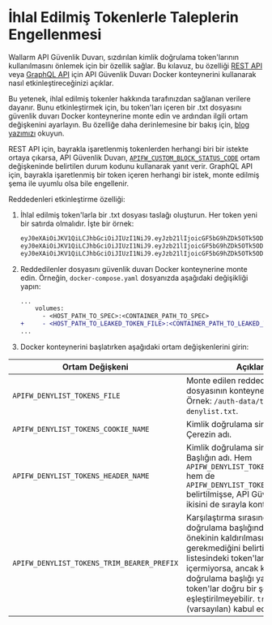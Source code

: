 # İhlal Edilmiş Tokenlerle Taleplerin Engellenmesi

Wallarm API Güvenlik Duvarı, sızdırılan kimlik doğrulama token'larının kullanılmasını önlemek için bir özellik sağlar. Bu kılavuz, bu özelliği [REST API](../installation-guides/docker-container.md) veya [GraphQL API](../installation-guides/graphql/docker-container.md) için API Güvenlik Duvarı Docker konteynerini kullanarak nasıl etkinleştireceğinizi açıklar. 

Bu yetenek, ihlal edilmiş tokenler hakkında tarafınızdan sağlanan verilere dayanır. Bunu etkinleştirmek için, bu token'ları içeren bir .txt dosyasını güvenlik duvarı Docker konteynerine monte edin ve ardından ilgili ortam değişkenini ayarlayın. Bu özelliğe daha derinlemesine bir bakış için, [blog yazımızı](https://lab.wallarm.com/oss-api-firewall-unveils-new-feature-blacklist-for-compromised-api-tokens-and-cookies/) okuyun.

REST API için, bayrakla işaretlenmiş tokenlerden herhangi biri bir istekte ortaya çıkarsa, API Güvenlik Duvarı, [`APIFW_CUSTOM_BLOCK_STATUS_CODE`](../installation-guides/docker-container.md#apifw-custom-block-status-code) ortam değişkeninde belirtilen durum kodunu kullanarak yanıt verir. GraphQL API için, bayrakla işaretlenmiş bir token içeren herhangi bir istek, monte edilmiş şema ile uyumlu olsa bile engellenir.

Reddedenleri etkinleştirme özelliği:

1. İhlal edilmiş token'larla bir .txt dosyası taslağı oluşturun. Her token yeni bir satırda olmalıdır. İşte bir örnek:

    ```txt
    eyJ0eXAiOiJKV1QiLCJhbGciOiJIUzI1NiJ9.eyJzb21lIjoicGF5bG9hZDk5OTk5ODIifQ.CUq8iJ_LUzQMfDTvArpz6jUyK0Qyn7jZ9WCqE0xKTCA
    eyJ0eXAiOiJKV1QiLCJhbGciOiJIUzI1NiJ9.eyJzb21lIjoicGF5bG9hZDk5OTk5ODMifQ.BinZ4AcJp_SQz-iFfgKOKPz_jWjEgiVTb9cS8PP4BI0
    eyJ0eXAiOiJKV1QiLCJhbGciOiJIUzI1NiJ9.eyJzb21lIjoicGF5bG9hZDk5OTk5ODQifQ.j5Iea7KGm7GqjMGBuEZc2akTIoByUaQc5SSX7w_qjY8
    ```
1. Reddedilenler dosyasını güvenlik duvarı Docker konteynerine monte edin. Örneğin, `docker-compose.yaml` dosyanızda aşağıdaki değişikliği yapın:

    ```diff
    ...
        volumes:
          - <HOST_PATH_TO_SPEC>:<CONTAINER_PATH_TO_SPEC>
    +     - <HOST_PATH_TO_LEAKED_TOKEN_FILE>:<CONTAINER_PATH_TO_LEAKED_TOKEN_FILE>
    ...
    ```
1. Docker konteynerini başlatırken aşağıdaki ortam değişkenlerini girin:

| Ortam Değişkeni | Açıklama |
| -------------------- | ----------- |
| `APIFW_DENYLIST_TOKENS_FILE` | Monte edilen reddedenler dosyasının konteynerdeki yolu. Örnek: `/auth-data/tokens-denylist.txt`. |
| `APIFW_DENYLIST_TOKENS_COOKIE_NAME` | Kimlik doğrulama simgesini taşıyan Çerezin adı. |
| `APIFW_DENYLIST_TOKENS_HEADER_NAME` | Kimlik doğrulama simgesini iletirken Başlığın adı. Hem `APIFW_DENYLIST_TOKENS_COOKIE_NAME` hem de `APIFW_DENYLIST_TOKENS_HEADER_NAME` belirtilmişse, API Güvenlik Duvarı ikisini de sırayla kontrol eder. |
| `APIFW_DENYLIST_TOKENS_TRIM_BEARER_PREFIX` | Karşılaştırma sırasında kimlik doğrulama başlığından `Bearer` önekinin kaldırılması gerekip gerekmediğini belirtir. Reddedenler listesindeki token'lar bu öneki içermiyorsa, ancak kimlik doğrulama başlığı yapıyorsa, token'lar doğru bir şekilde eşleştirilmeyebilir. `true` veya `false` (varsayılan) kabul eder. |